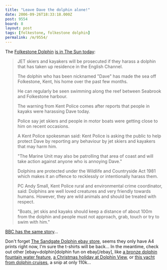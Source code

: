 ```yaml
---
title: "Leave Dave the dolphin alone!"
date: 2006-09-26T18:33:18.000Z
post: 9554
board: 8
layout: post
tags: [folkestone, folkestone dolphin]
permalink: /m/9554/
---
```

The <a href="/wiki/folkestone+dolphin">Folkestone Dolphin</a> <a href="http://www.thesun.co.uk/article/0,,2-2006440681,00.html">is in The Sun today</a>:
<blockquote>JET skiers and kayakers will be prosecuted if they harass a dolphin that has taken up residence in the English Channel.

The dolphin who has been nicknamed "Dave" has made the sea off Folkestone, Kent, his home over the past few months. 

He can regularly be seen swimming along the reef between Seabrook and Folkestone harbour.

The warning from Kent Police comes after reports that people in kayaks were harassing Dave today.

Police say jet skiers and people in motor boats were getting close to him on recent occasions.

A Kent Police spokesman said: Kent Police is asking the public to help protect Dave by reporting any behaviour by jet skiers and kayakers that may harm him.

"The Marine Unit may also be patrolling that area of coast and will take action against anyone who is annoying Dave."

Dolphins are protected under the Wildlife and Countryside Act 1981 which makes it an offence to recklessly or intentionally harass them.

PC Andy Small, Kent Police rural and environmental crime coordinator, said: Dolphins are well loved creatures and very friendly towards humans. However, they are wild animals and should be treated with respect.

"Boats, jet skis and kayaks should keep a distance of about 100m from the dolphin and people must not approach, grab, touch or try to swim with him."</blockquote>

<a href="http://news.bbc.co.uk/1/hi/england/kent/5382792.stm">BBC has the same story</a>...

Don't forget <a rel="nofollow noopener" href="http://stores.ebay.co.uk/sandgatedolphin2006">The Sandgate Dolphin ebay store</a>, seems they only have A4 prints right now, I'm sure the t-shirts will be back... In the meantime, check out other [ebay=dolphin]dolphin fun on ebay[/ebay], like <a rel="nofollow noopener" href="http://cgi.ebay.co.uk/Stunning-Bronze-Dolphin-Fountain-Water-Feature_W0QQitemZ290032106755QQihZ019QQcategoryZ20507QQrdZ1QQcmdZViewItem">a bronze dolphin fountain water feature</a>, <a rel="nofollow noopener" href="http://cgi.ebay.co.uk/celebrate-christmas-with-a-holiday-at-dolphin-view_W0QQitemZ280031646189QQihZ018QQcategoryZ98976QQrdZ1QQcmdZViewItem">a Christmas holiday at Dolphin View</a>, or <a rel="nofollow noopener" href="http://cgi.ebay.co.uk/ROBERTS-SPRAY-45-KETCH-RIGGED-YACHT-DOLPHIN-CRUISES_W0QQitemZ290032706299QQihZ019QQcategoryZ1297QQrdZ1QQcmdZViewItem">this yacht from dolphin cruises</a>, a snip at only 110k...
